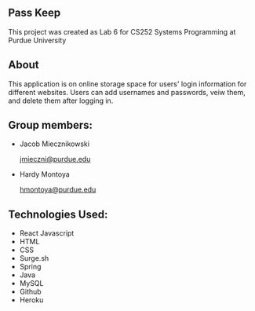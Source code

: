 ## Pass Keep
This project was created as Lab 6 for CS252 Systems Programming at Purdue University

## About
This application is on online storage space for users' login information for different websites.
Users can add usernames and passwords, veiw them, and delete them after logging in.

## Group members:
* Jacob Miecznikowski

  jmieczni@purdue.edu
* Hardy Montoya

  hmontoya@purdue.edu

## Technologies Used:
* React Javascript
* HTML
* CSS
* Surge.sh
* Spring
* Java
* MySQL
* Github
* Heroku
